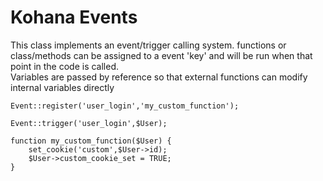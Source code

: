 # Kohana Events

 This class implements an event/trigger calling system.  functions or class/methods can be assigned to a event 'key' and will be run when that point in the code is called.  
 Variables are passed by reference so that external functions can modify internal variables directly
 

    Event::register('user_login','my_custom_function');
    
    Event::trigger('user_login',$User);

    function my_custom_function($User) {
        set_cookie('custom',$User->id);
        $User->custom_cookie_set = TRUE;
    }